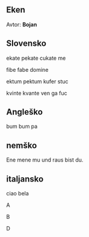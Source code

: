 ## Eken

Avtor: **Bojan**

## Slovensko

ekate pekate cukate me

fibe fabe domine

ektum pektum kufer stuc

kvinte kvante ven ga fuc 

## Angleško

bum bum pa

## nemško

Ene mene mu und raus bist du.

## italjansko

ciao bela

A

B



D

